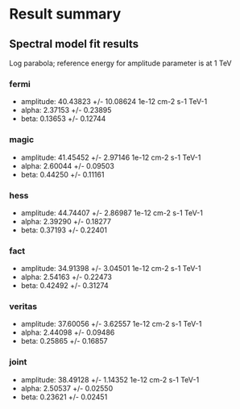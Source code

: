 # Result summary

## Spectral model fit results

Log parabola; reference energy for amplitude parameter is at 1 TeV

### fermi

* amplitude: 40.43823 +/- 10.08624 1e-12 cm-2 s-1 TeV-1
* alpha: 2.37153 +/- 0.23895
* beta: 0.13653 +/- 0.12744

### magic

* amplitude: 41.45452 +/- 2.97146 1e-12 cm-2 s-1 TeV-1
* alpha: 2.60044 +/- 0.09503
* beta: 0.44250 +/- 0.11161

### hess

* amplitude: 44.74407 +/- 2.86987 1e-12 cm-2 s-1 TeV-1
* alpha: 2.39290 +/- 0.18277
* beta: 0.37193 +/- 0.22401

### fact

* amplitude: 34.91398 +/- 3.04501 1e-12 cm-2 s-1 TeV-1
* alpha: 2.54163 +/- 0.22473
* beta: 0.42492 +/- 0.31274

### veritas

* amplitude: 37.60056 +/- 3.62557 1e-12 cm-2 s-1 TeV-1
* alpha: 2.44098 +/- 0.09486
* beta: 0.25865 +/- 0.16857

### joint

* amplitude: 38.49128 +/- 1.14352 1e-12 cm-2 s-1 TeV-1
* alpha: 2.50537 +/- 0.02550
* beta: 0.23621 +/- 0.02451
